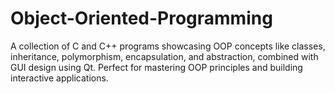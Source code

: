 # Object-Oriented-Programming
A collection of C and C++ programs showcasing OOP concepts like classes, inheritance, polymorphism, encapsulation, and abstraction, combined with GUI design using Qt. Perfect for mastering OOP principles and building interactive applications.
